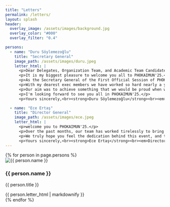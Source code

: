 ```yaml
---
title: "Letters"
permalink: /letters/
layout: splash
header:
  overlay_image: /assets/images/background.jpg
  overlay_color: "#000"
  overlay_filter: "0.4"

persons:
  - name: "Duru Söylemezoğlu"
    title: "Secretary General"
    image_path: /assets/images/duru.jpeg
    letter_html: |
      <p>Dear Delegates, Organization Team, and Academic Team Candidates,</p>
      <p>It is my biggest pleasure to welcome you all to PHOKAIMUN'25.</p>
      <p>As the Secretary General of the First Official Session of PHOKAIMUN'25.</p>
      <p>With my dearest exec members we have worked so hard nearly a year. I'm really excited to announce this prestigious conference.</p>
      <p>Our aim was to achieve something that we would be proud when we looked back. What I want from this conference is to give the best memories to our dear academic team and our esteemed delegates.</p>
      <p>I'm looking forward to see you all in PHOKAIMUN'25.</p>
      <p>Yours sincerely,<br><strong>Duru Söylemezoğlu</strong><br><em>Secretary General</em></p>

  - name: "Ece Ertaş"
    title: "Director General"
    image_path: /assets/images/ece.jpeg
    letter_html: |
      <p>welcome you to PHOKAIMUN'25.</p>
      <p>Over the past months, our team has worked tirelessly to bring this conference to life. Countless hours of planning, drafting, and organizing have gone into every detail to ensure that your experience here is not only educational, but also meaningful, inspiring, and enjoyable.</p>
      <p>We truly hope you feel the dedication behind this event, and that you leave with new friendships, valuable memories, and a deeper understanding of the world around you. It has been our honor to prepare this platform for passionate, thoughtful debate — and now, it’s your turn to bring it to life.</p>
      <p>Yours sincerely,<br><strong>Ece Ertaş</strong><br><em>Director General</em></p>
---
```


<div class="letter-container">
  {% for person in page.persons %}
    <div class="letter-column">
      <div class="letter-header">
        <img src="{{ person.image_path | relative_url }}" alt="{{ person.name }}" class="profile-image">
        <div class="person-details">
          <h3 class="person-name">{{ person.name }}</h3>
          <p class="person-title">{{ person.title }}</p>
        </div>
      </div>
      <div class="letter-body">
        {{ person.letter_html | markdownify }}
      </div>
    </div>
  {% endfor %}
</div>
